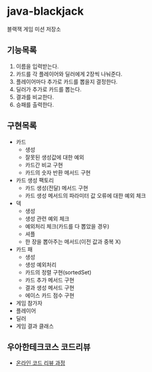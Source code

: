# java-blackjack
블랙잭 게임 미션 저장소



## 기능목록

1. 이름을 입력받는다.
2. 카드를 각 플레이어와 딜러에게 2장씩 나눠준다.
3. 플레이어마다 추가로 카드를 뽑을지 결정한다.
4. 딜러가 추가로 카드를 뽑는다.
5. 결과를 비교한다.
6. 승패를 출력한다.



## 구현목록

- 카드
  - 생성
  - 잘못된 생성값에 대한 예외
  - 카드간 비교 구현
  - 카드의 숫자 반환 메서드 구현
- 카드 생성 팩토리
  - 카드 생성(전달) 메서드 구현
  - 카드 생성 메서드의 파라미터 값 오류에 대한 예외 체크
- 덱
  - 생성
  - 생성 관련 예외 체크
  - 예외처리 체크(카드를 다 뽑았을 경우)
  - 셔플
  - 한 장을 뽑아주는 메서드(이전 값과 중복 X)
- 카드 패
  - 생성
  - 생성 예외처리
  - 카드의 정렬 구현(sortedSet)
  - 카드 추가 메서드 구현
  - 결과 생성 메서드 구현
  - 에이스 카드 점수 구현
- 게임 참가자
- 플레이어
- 딜러
- 게임 결과 클래스



## 우아한테크코스 코드리뷰
* [온라인 코드 리뷰 과정](https://github.com/woowacourse/woowacourse-docs/blob/master/maincourse/README.md)